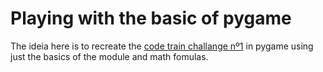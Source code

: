 # Playing with the basic of pygame

The ideia here is to recreate the [code train challange nº1](https://thecodingtrain.com/challenges/1-starfield) in pygame using
just the basics of the module and math fomulas.
